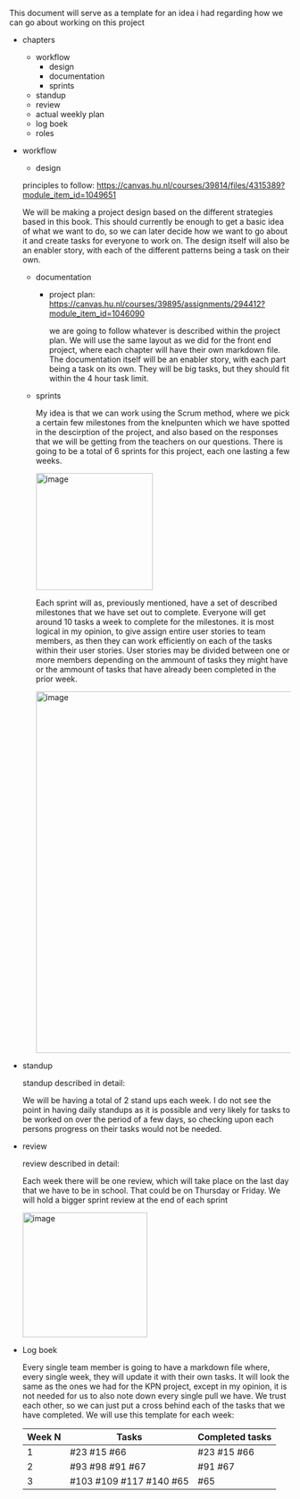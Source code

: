 This document will serve as a template for an idea i had regarding how we can go about working on this project

- chapters
  - workflow
    - design
    - documentation
    - sprints
  - standup
  - review
  - actual weekly plan
  - log boek
  - roles


- workflow

  - design

  principles to follow: https://canvas.hu.nl/courses/39814/files/4315389?module_item_id=1049651

  We will be making a project design based on the different strategies based in this book. This should currently be enough to get a basic idea of what we want to do, so we can later decide how we want to go about it and create tasks for everyone to work on. The design itself will also be an enabler story, with each of the different patterns being a task on their own.

  - documentation
    - project plan: https://canvas.hu.nl/courses/39895/assignments/294412?module_item_id=1046090
   
      we are going to follow whatever is described within the project plan. We will use the same layout as we did for the front end project, where each chapter will have their own markdown file. The documentation itself will be an enabler story, with each part being a task on its own. They will be big tasks, but they should fit within the 4 hour task limit.


  - sprints
    
    My idea is that we can work using the Scrum method, where we pick a certain few milestones from the knelpunten which we have spotted in the descirption of the project, and also based on the responses that we will be getting from the teachers on our questions. There is going to be a total of 6 sprints for this project, each one lasting a few weeks.

    <img width="209" alt="image" src="https://github.com/PawelKubosz/VR-Escape-Room/assets/114138468/3e207596-3abd-4dd8-afa0-3287e8a1b908">
    
    Each sprint will as, previously mentioned, have a set of described milestones that we have set out to complete. Everyone will get around 10 tasks a week to complete for the        milestones. it is most logical in my opinion, to give assign entire user stories to team members, as then they can work efficiently on each of the tasks within their user          stories. User stories may be divided between one or more members depending on the ammount of tasks they might have or the ammount of tasks that have already been completed in      the prior week. 

    <img width="646" alt="image" src="https://github.com/PawelKubosz/VR-Escape-Room/assets/114138468/c3c53a0c-b42d-41ac-b98e-d6b000a53f37">


- standup
  
  standup described in detail:

  We will be having a total of 2 stand ups each week. I do not see the point in having daily standups as it is possible and very likely for tasks to be worked on over the period of a few days, so checking upon each persons progress on their tasks would not be needed.


- review

  review described in detail:

  Each week there will be one review, which will take place on the last day that we have to be in school. That could be on Thursday or Friday. We will hold a bigger sprint review at the end of each sprint

  <img width="223" alt="image" src="https://github.com/PawelKubosz/VR-Escape-Room/assets/114138468/b19e8b89-ec29-442f-b127-90534ef2ab11">


- Log boek

  Every single team member is going to have a markdown file where, every single week, they will update it with their own tasks. It will look the same as the ones we had for the KPN project, except in my opinion, it is not needed for us to also note down every single pull we have. We trust each other, so we can just put a cross behind each of the tasks that we have completed. We will use this template for each week:
  
  | Week N | Tasks                   | Completed tasks                   |
  |--------|-------------------------|-----------------------------------|
  | 1      | #23 #15 #66             | #23 #15 #66                       |
  | 2      | #93 #98 #91 #67         | #91 #67                           |
  | 3      | #103 #109 #117 #140 #65 | #65                               |
    


